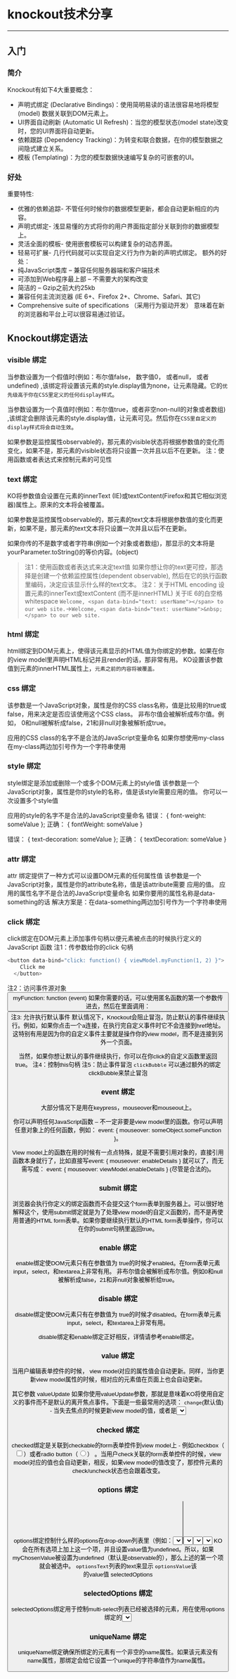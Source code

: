 # knockout技术分享

-------------------


## 入门

### 简介
Knockout有如下4大重要概念：
- 声明式绑定 (Declarative Bindings)：使用简明易读的语法很容易地将模型(model) 数据关联到DOM元素上。
- UI界面自动刷新 (Automatic UI Refresh)：当您的模型状态(model state)改变时，您的UI界面将自动更新。
- 依赖跟踪 (Dependency Tracking)：为转变和联合数据，在你的模型数据之间隐式建立关系。
- 模板 (Templating)：为您的模型数据快速编写复杂的可嵌套的UI。

### 好处

重要特性:
- 优雅的依赖追踪- 不管任何时候你的数据模型更新，都会自动更新相应的内容。
- 声明式绑定- 浅显易懂的方式将你的用户界面指定部分关联到你的数据模型上。
- 灵活全面的模板- 使用嵌套模板可以构建复杂的动态界面。
- 轻易可扩展- 几行代码就可以实现自定义行为作为新的声明式绑定。
额外的好处：
- 纯JavaScript类库 – 兼容任何服务器端和客户端技术
- 可添加到Web程序最上部 – 不需要大的架构改变
- 简洁的 – Gzip之前大约25kb
- 兼容任何主流浏览器 (IE 6+、Firefox 2+、Chrome、Safari、其它)
- Comprehensive suite of specifications （采用行为驱动开发） 意味着在新的浏览器和平台上可以很容易通过验证。


## Knockout绑定语法
### visible 绑定
当参数设置为一个假值时(例如：布尔值false， 数字值0， 或者null， 或者undefined) ,该绑定将设置该元素的style.display值为none，让元素隐藏。它的`优先级高于你在CSS里定义的任何display样式`。

当参数设置为一个真值时(例如：布尔值true，或者非空non-null的对象或者数组) ,该绑定会删除该元素的style.display值，让元素可见。然后你在`CSS里自定义的display样式将会自动生效`。

如果参数是监控属性observable的，那元素的visible状态将根据参数值的变化而变化，如果不是，那元素的visible状态将只设置一次并且以后不在更新。
注：使用函数或者表达式来控制元素的可见性

### text 绑定
KO将参数值会设置在元素的innerText (IE)或textContent(Firefox和其它相似浏览器)属性上。原来的文本将会被覆盖。

如果参数是监控属性observable的，那元素的text文本将根据参数值的变化而更新，如果不是，那元素的text文本将只设置一次并且以后不在更新。

如果你传的不是数字或者字符串(例如一个对象或者数组)，那显示的文本将是yourParameter.toString()的等价内容。(object)
>注1：使用函数或者表达式来决定text值
>如果你想让你的text更可控，那选择是创建一个依赖监控属性(dependent observable),
>然后在它的执行函数里编码，决定应该显示什么样的text文本。
>注2：关于HTML encoding
>设置元素的innerText或textContent (而不是innerHTML)
>关于IE 6的白空格whitespace
>`Welcome, <span data-bind="text: userName"></span> to our web site.`->`Welcome, <span data-bind="text: userName">&nbsp;</span> to our web site.`

### html 绑定
html绑定到DOM元素上，使得该元素显示的HTML值为你绑定的参数。如果在你的view model里声明HTML标记并且render的话，那非常有用。
KO设置该参数值到元素的innerHTML属性上，`元素之前的内容将被覆盖。`

### css 绑定
该参数是一个JavaScript对象，属性是你的CSS class名称，值是比较用的true或false，用来决定是否应该使用这个CSS class。
非布尔值会被解析成布尔值。例如， 0和null被解析成false，21和非null对象被解析成true。

应用的CSS class的名字不是合法的JavaScript变量命名 如果你想使用my-class 在my-class两边加引号作为一个字符串使用

### style 绑定
style绑定是添加或删除一个或多个DOM元素上的style值
该参数是一个JavaScript对象，属性是你的style的名称，值是该style需要应用的值。
你可以一次设置多个style值

应用的style的名字不是合法的JavaScript变量命名
错误： { font-weight: someValue }; 正确： { fontWeight: someValue }

错误： { text-decoration: someValue }; 正确： { textDecoration: someValue }

### attr 绑定
attr 绑定提供了一种方式可以设置DOM元素的任何属性值
该参数是一个JavaScript对象，属性是你的attribute名称，值是该attribute需要 应用的值。
应用的属性名字不是合法的JavaScript变量命名 如果你要用的属性名称是data-something的话 解决方案是：在data-something两边加引号作为一个字符串使用

### click 绑定
click绑定在DOM元素上添加事件句柄以便元素被点击的时候执行定义的JavaScript 函数
注1：传参数给你的click 句柄
```javascript 
<button data-bind="click: function() { viewModel.myFunction(1, 2) }"> 
    Click me  
  </button> 
```
注2：访问事件源对象
<button data-bind="click: myFunction">  myFunction: function (event)
如果你需要的话，可以使用匿名函数的第一个参数传进去，然后在里面调用：
<button data-bind="click: function(event) { viewModel.myFunction(event, 'param1', 'param2') }"> 
注3: 允许执行默认事件
默认情况下，Knockout会阻止冒泡，防止默认的事件继续执行。例如，如果你点击一个a连接，在执行完自定义事件时它不会连接到href地址。这特别有用是因为你的自定义事件主要就是操作你的view model，而不是连接到另外一个页面。

当然，如果你想让默认的事件继续执行，你可以在你click的自定义函数里返回true。
注4：控制this句柄
注5：防止事件冒泡 `clickBubble`
可以通过额外的绑定clickBubble来禁止冒泡

### event 绑定
大部分情况下是用在keypress，mouseover和mouseout上。
 <div data-bind="event: { mouseover: enableDetails, mouseout: disableDetails }"> 
 你可以声明任何JavaScript函数 – 不一定非要是view model里的函数。你可以声明任意对象上的任何函数，例如： event: { mouseover: someObject.someFunction }。

View model上的函数在用的时候有一点点特殊，就是不需要引用对象的，直接引用函数本身就行了，比如直接写event: { mouseover: enableDetails } 就可以了，而无需写成： event: { mouseover: viewModel.enableDetails } (尽管是合法的)。
### submit 绑定
浏览器会执行你定义的绑定函数而不会提交这个form表单到服务器上。可以很好地解释这个，使用submit绑定就是为了处理view model的自定义函数的，而不是再使用普通的HTML form表单。如果你要继续执行默认的HTML form表单操作，你可以在你的submit句柄里返回true。

### enable 绑定
enable绑定使DOM元素只有在参数值为 true的时候才enabled。在form表单元素input，select，和textarea上非常有用。
非布尔值会被解析成布尔值。例如0和null被解析成false，21和非null对象被解析给true。

### disable 绑定
disable绑定使DOM元素只有在参数值为 true的时候才disabled。在form表单元素input，select，和textarea上非常有用。

disable绑定和enable绑定正好相反，详情请参考enable绑定。

### value 绑定
当用户编辑表单控件的时候， view model对应的属性值会自动更新。同样，当你更新view model属性的时候，相对应的元素值在页面上也会自动更新。

其它参数
valueUpdate
如果你使用valueUpdate参数，那就是意味着KO将使用自定义的事件而不是默认的离开焦点事件。下面是一些最常用的选项：
`change`(默认值) - 当失去焦点的时候更新view model的值，或者是<select>
`keyup` – 当用户敲完一个字符以后立即更新view model。
`keypress` – 当用户正在敲一个字符但没有释放键盘的时候就立即更新view model。不像 keyup，这个更新和keydown是一样的。
`afterkeydown` – 当用户开始输入字符的时候就更新view model。主要是捕获浏览器的keydown事件或异步handle事件。

### checked 绑定
checked绑定是关联到checkable的form表单控件到view model上 - 例如checkbox（<input type='checkbox'>）或者radio button（<input type='radio'>） 。当用户check关联的form表单控件的时候，view model对应的值也会自动更新，相反，如果view model的值改变了，那控件元素的check/uncheck状态也会跟着改变。

### options 绑定
options绑定控制什么样的options在drop-down列表里（例如：<select>）或者 multi-select 列表里 （例如：<select size='6'>）显示。此绑定不能用于<select>之外的元素。关联的数据应是数组（或者是observable数组），<select>会遍历显示数组里的所有的项。
`optionsCaption`值是字符串型，作为默认项显示
<select data-bind='options: myOptions, optionsCaption: "Select an item...", value: myChosenValue'></select>
KO会在所有选项上加上这一个项，并且设置value值为undefined。所以，如果myChosenValue被设置为undefined（默认是observable的），那么上述的第一个项就会被选中。
`optionsText`列表的text来显示
`optionsValue`该<option>的value值
`selectedOptions`

### selectedOptions 绑定
selectedOptions绑定用于控制multi-select列表已经被选择的元素，用在使用options绑定的<select>元素上。

### uniqueName 绑定
uniqueName绑定确保所绑定的元素有一个非空的name属性。如果该元素没有name属性，那绑定会给它设置一个unique的字符串值作为name属性。